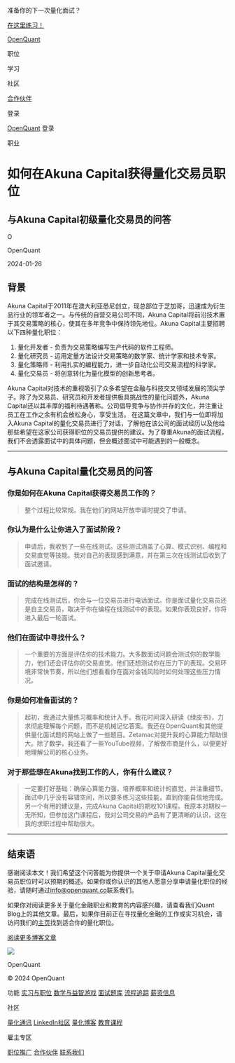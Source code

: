 准备你的下一次量化面试？

[在这里练习！](https://openquant.co/questions)

[OpenQuant](https://openquant.co/)

职位

学习

社区

[合作伙伴](https://openquant.co/partners)

登录

[OpenQuant](https://openquant.co/) 登录

职业

# 如何在Akuna Capital获得量化交易员职位

## 与Akuna Capital初级量化交易员的问答

O

OpenQuant

2024-01-26

## 背景

Akuna Capital于2011年在澳大利亚悉尼创立，现总部位于芝加哥，迅速成为衍生品行业的领军者之一。与传统的自营交易公司不同，Akuna Capital将前沿技术置于其交易策略的核心，使其在多年竞争中保持领先地位。Akuna Capital主要招聘以下四种量化职位：

1. 量化开发者 - 负责为交易策略编写生产代码的软件工程师。
2. 量化研究员 - 运用定量方法设计交易策略的数学家、统计学家和技术专家。
3. 量化策略师 - 利用扎实的编程能力，进一步自动化公司交易流程的科学家。
4. 量化交易员 - 将创意转化为量化模型的创新思考者。

Akuna Capital对技术的重视吸引了众多希望在金融与科技交叉领域发展的顶尖学子。除了为交易员、研究员和开发者提供极具挑战性的量化问题外，Akuna Capital还以其丰厚的福利待遇著称。公司倡导竞争与协作并存的文化，并注重让员工在工作之余有机会放松身心，享受生活。
在这篇文章中，我们与一位即将加入Akuna Capital的量化交易员进行了对话，了解他在该公司的面试经历以及他给那些希望在这家公司获得职位的交易员提供的建议。为了尊重Akuna的面试流程，我们不会透露面试中的具体问题，但会概述面试中可能遇到的一般概念。

* * *

## 与Akuna Capital量化交易员的问答

### 你是如何在Akuna Capital获得交易员工作的？

> 整个过程比较常规。我在他们的网站开放申请时提交了申请。

### 你认为是什么让你进入了面试阶段？

> 申请后，我收到了一些在线测试。这些测试涵盖了心算、模式识别、编程和交易直觉等技能。我对自己的表现感到满意，并在第三次在线测试后收到了面试邀请。

### 面试的结构是怎样的？

> 完成在线测试后，你会与一位交易员进行电话面试。你是面试量化交易员还是自主交易员，取决于你在编程在线测试中的表现。如果你表现良好，你将进入最后一轮面试。

### 他们在面试中寻找什么？

> 一个重要的方面是评估你的技术能力。大多数面试问题会测试你的数学能力，他们还会评估你的交易直觉。他们还想测试你在压力下的表现。交易环境非常快节奏，所以他们想看看你在面对金钱风险时如何处理这些压力情况。

### 你是如何准备面试的？
> 起初，我通过大量练习概率和统计入手。我花时间深入研读《绿皮书》，力求彻底理解每个问题，而不是机械记忆答案。我还在OpenQuant和其他提供量化面试题的网站上做了一些题目。Zetamac对提升我的心算能力帮助很大。除了数学，我还看了一些YouTube视频，了解做市商是什么，以便更好地理解公司的核心业务。

### 对于那些想在Akuna找到工作的人，你有什么建议？

> 一定要打好基础：确保心算能力强，培养概率和统计的直觉，并注重细节。面试中几乎没有容错空间，所以要多练习这些技能，直到你能自信地完成。另一个有用的建议是，完成Akuna Capital的期权101课程。我原本对期权一无所知，但参加这门课程后，我对公司交易的产品有了更清晰的认识，这在我的求职过程中帮助很大。

* * *

## 结束语

感谢阅读本文！我们希望这个问答能为你提供一个关于申请Akuna Capital量化交易员职位时可以预期的概述。如果你或你认识的其他人愿意分享申请量化职位的经验，请随时通过[info@openquant.co](mailto:info@openquant.co?subject=Quant%20Interview%20Experience%20at%20?)联系我们。

如果你对阅读更多关于量化金融职业和教育的内容感兴趣，请查看我们Quant Blog上的其他文章。最后，如果你目前正在寻找量化金融的工作或实习机会，请访问我们的[主页](https://openquant.co/)找到适合你的量化职位。

[阅读更多博客文章](https://openquant.co/blog)

![](https://openquant.co/favicon.ico)

OpenQuant

© 2024 OpenQuant

功能
[实习与职位](https://openquant.co/) [数学与益智游戏](https://openquant.co/math-game) [面试题库](https://openquant.co/questions) [流程追踪](https://openquant.co/process-tracking) [薪资信息](https://openquant.co/salaries)

社区

[量化通讯](https://openquant.substack.com/) [LinkedIn社区](https://www.linkedin.com/company/open-quant) [量化博客](https://openquant.co/blog) [教育课程](https://openquant.co/education)

雇主专区

[职位推广](https://openquant.co/employers) [合作伙伴](https://openquant.co/employers) [联系我们](mailto:info@openquant.co)

